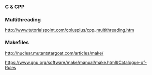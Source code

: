 ### C & CPP



### Multithreading

http://www.tutorialspoint.com/cplusplus/cpp_multithreading.htm


### Makefiles

http://nuclear.mutantstargoat.com/articles/make/

https://www.gnu.org/software/make/manual/make.html#Catalogue-of-Rules